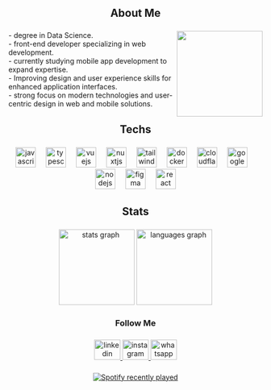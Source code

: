 <h2 align="center">About Me</h2>

###

<img align="right" height="170" src="https://media1.tenor.com/m/RqcZ2GcKqRIAAAAd/maliketh.gif"  />

###

<p align="left">- degree in Data Science.<br>- front-end developer specializing in web development.<br>- currently studying mobile app development to expand expertise.<br>- Improving design and user experience skills for enhanced application interfaces.<br>- strong focus on modern technologies and user-centric design in web and mobile solutions.</p>

###

<p align="left"> </p>

###

<p height="100" align="left"> </p>

###

<h2 align="center">Techs</h2>

###

<div align="center">
  <img src="https://skillicons.dev/icons?i=js" height="40" alt="javascript logo"  />
  <img width="12" />
  <img src="https://skillicons.dev/icons?i=ts" height="40" alt="typescript logo"  />
  <img width="12" />
  <img src="https://skillicons.dev/icons?i=vue" height="40" alt="vuejs logo"  />
  <img width="12" />
  <img src="https://skillicons.dev/icons?i=nuxtjs" height="40" alt="nuxtjs logo"  />
  <img width="12" />
  <img src="https://skillicons.dev/icons?i=tailwind" height="40" alt="tailwindcss logo"  />
  <img width="12" />
  <img src="https://skillicons.dev/icons?i=docker" height="40" alt="docker logo"  />
  <img width="12" />
  <img src="https://skillicons.dev/icons?i=cloudflare" height="40" alt="cloudflare logo"  />
  <img width="12" />
  <img src="https://skillicons.dev/icons?i=gcp" height="40" alt="googlecloud logo"  />
  <img width="12" />
  <img src="https://skillicons.dev/icons?i=nodejs" height="40" alt="nodejs logo"  />
  <img width="12" />
  <img src="https://skillicons.dev/icons?i=figma" height="40" alt="figma logo"  />
  <img width="12" />
  <img src="https://skillicons.dev/icons?i=react" height="40" alt="react logo"  />
</div>

###

<h2 align="center">Stats</h2>

###

<div align="center">
  <img src="https://github-readme-stats.vercel.app/api?username=heitorschleder&hide_title=false&hide_rank=false&show_icons=true&include_all_commits=true&count_private=true&disable_animations=false&theme=vue-dark&locale=en&hide_border=true&order=1" height="150" alt="stats graph"  />
  <img src="https://github-readme-stats.vercel.app/api/top-langs?username=heitorschleder&locale=en&hide_title=false&layout=compact&card_width=320&langs_count=6&theme=vue-dark&hide_border=true&order=2" height="150" alt="languages graph"  />
</div>

###

<h3 align="center">Follow Me</h3>

###

<div align="center">
  <a href="https://www.linkedin.com/in/heitor-de-oliveira-schleder-10345a1ab/" target="_blank">
    <img src="https://raw.githubusercontent.com/maurodesouza/profile-readme-generator/master/src/assets/icons/social/linkedin/default.svg" width="52" height="40" alt="linkedin logo"  />
  </a>
  <a href="https://www.instagram.com/heitor_schleder/?hl=pt-br" target="_blank">
    <img src="https://raw.githubusercontent.com/maurodesouza/profile-readme-generator/master/src/assets/icons/social/instagram/default.svg" width="52" height="40" alt="instagram logo"  />
  </a>
  <a href="https://wa.me/48999022083" target="_blank">
    <img src="https://raw.githubusercontent.com/maurodesouza/profile-readme-generator/master/src/assets/icons/social/whatsapp/default.svg" width="52" height="40" alt="whatsapp logo"  />
  </a>
</div>

###

<div align="center">
  <a href="https://open.spotify.com/user/yw5ec8gk56keigiewe3bur5hc">
    <img src="https://spotify-recently-played-readme.vercel.app/api?user=yw5ec8gk56keigiewe3bur5hc&count=3" alt="Spotify recently played"  />
  </a>
</div>

###
